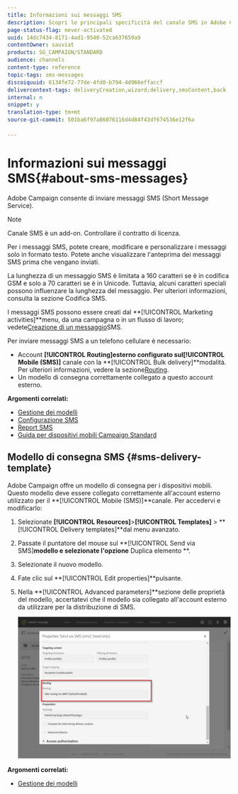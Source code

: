 ```yaml
---
title: Informazioni sui messaggi SMS
description: Scopri le principali specificità del canale SMS in Adobe Campaign.
page-status-flag: never-activated
uuid: 14dc7434-8171-4ad1-9540-52ca637659a9
contentOwner: sauviat
products: SG_CAMPAIGN/STANDARD
audience: channels
content-type: reference
topic-tags: sms-messages
discoiquuid: 6134fe72-77de-4fd0-b794-4d966effaccf
delivercontext-tags: deliveryCreation,wizard;delivery,smsContent,back
internal: n
snippet: y
translation-type: tm+mt
source-git-commit: 501ba6f97a86076116d4d84f43df674536e12f6a

---
```



# Informazioni sui messaggi SMS{#about-sms-messages}

Adobe Campaign consente di inviare messaggi SMS (Short Message Service).

>[!NOTE]
>
>Canale SMS è un add-on. Controllare il contratto di licenza.

Per i messaggi SMS, potete creare, modificare e personalizzare i messaggi solo in formato testo. Potete anche visualizzare l&#39;anteprima dei messaggi SMS prima che vengano inviati.

La lunghezza di un messaggio SMS è limitata a 160 caratteri se è in codifica GSM e solo a 70 caratteri se è in Unicode. Tuttavia, alcuni caratteri speciali possono influenzare la lunghezza del messaggio. Per ulteriori informazioni, consulta la sezione Codifica [](../../administration/using/configuring-sms-channel.md#sms-encoding--length-and-transliteration) SMS.

I messaggi SMS possono essere creati dal **[!UICONTROL Marketing activities]**menu, da una campagna o in un flusso di lavoro; vedete[Creazione di un messaggio](../../channels/using/creating-an-sms-message.md)SMS.

Per inviare messaggi SMS a un telefono cellulare è necessario:

* Account **[!UICONTROL Routing]**esterno configurato sul**[!UICONTROL Mobile (SMS)]** canale con la **[!UICONTROL Bulk delivery]**modalità. Per ulteriori informazioni, vedere la sezione[Routing](../../administration/using/configuring-sms-channel.md#defining-an-sms-routing).
* Un modello di consegna correttamente collegato a questo account esterno.

**Argomenti correlati:**

* [Gestione dei modelli](../../start/using/marketing-activity-templates.md)
* [Configurazione SMS](../../administration/using/configuring-sms-channel.md#defining-an-sms-routing)
* [Report SMS](../../reporting/using/sms-report.md)
* [Guida per dispositivi mobili Campaign Standard](https://helpx.adobe.com/campaign/kb/acs-mobile.html)

## Modello di consegna SMS {#sms-delivery-template}

Adobe Campaign offre un modello di consegna per i dispositivi mobili. Questo modello deve essere collegato correttamente all&#39;account esterno utilizzato per il **[!UICONTROL Mobile (SMS)]**canale. Per accedervi e modificarlo:

1. Selezionate **[!UICONTROL Resources]**>**[!UICONTROL Templates]** > **[!UICONTROL Delivery templates]**dal menu avanzato.
1. Passate il puntatore del mouse sul **[!UICONTROL Send via SMS]**modello e selezionate l&#39;opzione** Duplica elemento **.
1. Selezionate il nuovo modello.
1. Fate clic sul **[!UICONTROL Edit properties]**pulsante.
1. Nella **[!UICONTROL Advanced parameters]**sezione delle proprietà del modello, accertatevi che il modello sia collegato all&#39;account esterno da utilizzare per la distribuzione di SMS.

   ![](assets/sms_template.png)

**Argomenti correlati:**

* [Gestione dei modelli](../../start/using/marketing-activity-templates.md)
